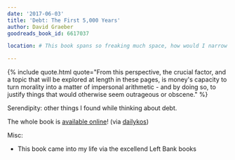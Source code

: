 ```yaml
---
date: '2017-06-03'
title: 'Debt: The First 5,000 Years'
author: David Graeber
goodreads_book_id: 6617037

location: # This book spans so freaking much space, how would I narrow it down?

---
```


{% include quote.html quote="From this perspective, the crucial factor, and a topic that will be explored at length in these pages, is money's capacity to turn morality into a matter of impersonal arithmetic - and by doing so, to justify things that would otherwise seem outrageous or obscene." %}

Serendipity: other things I found while thinking about debt.

The whole book is [available online][book-link]! (via [dailykos][dailykos])

[book-link]: https://libcom.org/files/__Debt__The_First_5_000_Years.pdf
[dailykos]:  http://www.dailykos.com/story/2014/9/13/1329578/--Money-s-capacity-to-turn-morality-into-a-matter-of-impersonal-arithmetic

Misc:
 * This book came into my life via the excellend Left Bank books